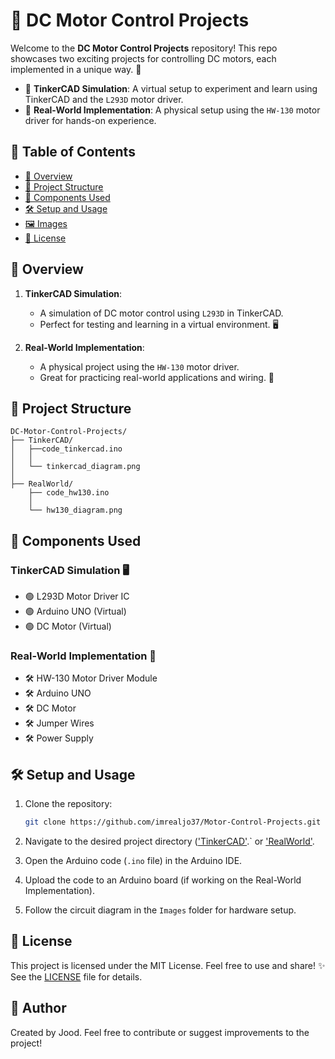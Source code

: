# 🚀 DC Motor Control Projects

Welcome to the **DC Motor Control Projects** repository! This repo showcases two exciting projects for controlling DC motors, each implemented in a unique way. 🌟

- 🎨 **TinkerCAD Simulation**: A virtual setup to experiment and learn using TinkerCAD and the `L293D` motor driver.
- 🔧 **Real-World Implementation**: A physical setup using the `HW-130` motor driver for hands-on experience.

## 📑 Table of Contents
- [🌟 Overview](#-overview)
- [📁 Project Structure](#-project-structure)
- [🔌 Components Used](#-components-used)
- [🛠️ Setup and Usage](#️-setup-and-usage)
- [🖼️ Images](#-images)
- [📜 License](#-license)

## 🌟 Overview
1. **TinkerCAD Simulation**:
   - A simulation of DC motor control using `L293D` in TinkerCAD.
   - Perfect for testing and learning in a virtual environment. 🖥️

2. **Real-World Implementation**:
   - A physical project using the `HW-130` motor driver.
   - Great for practicing real-world applications and wiring. 🔌

## 📁 Project Structure
```
DC-Motor-Control-Projects/
├── TinkerCAD/
│   ├──code_tinkercad.ino
│   │  
│   └── tinkercad_diagram.png
│   
├── RealWorld/
    ├── code_hw130.ino
    │   
    └── hw130_diagram.png

```

## 🔌 Components Used
### TinkerCAD Simulation 🖥️
- 🟢 L293D Motor Driver IC
- 🟢 Arduino UNO (Virtual)
- 🟢 DC Motor (Virtual)

### Real-World Implementation 🔧
- 🛠️ HW-130 Motor Driver Module
- 🛠️ Arduino UNO
- 🛠️ DC Motor
- 🛠️ Jumper Wires
- 🛠️ Power Supply

## 🛠️ Setup and Usage
1. Clone the repository:
   ```bash
   git clone https://github.com/imrealjo37/Motor-Control-Projects.git
   ```

2. Navigate to the desired project directory (['TinkerCAD'](./TinkerCAD).` or ['RealWorld'](./RealWorld).

3. Open the Arduino code (`.ino` file) in the Arduino IDE.

4. Upload the code to an Arduino board (if working on the Real-World Implementation).

5. Follow the circuit diagram in the `Images` folder for hardware setup.

## 📜 License
This project is licensed under the MIT License. Feel free to use and share! ✨ See the [LICENSE](LICENSE) file for details.

## 👤 Author
Created by Jood. Feel free to contribute or suggest improvements to the project!
